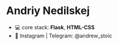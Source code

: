 # Andriy Nedilskej
* :computer: core stack: **Flask**, **HTML-CSS**
*   :newspaper: Instagram | Telegram: @andrew_stoic
